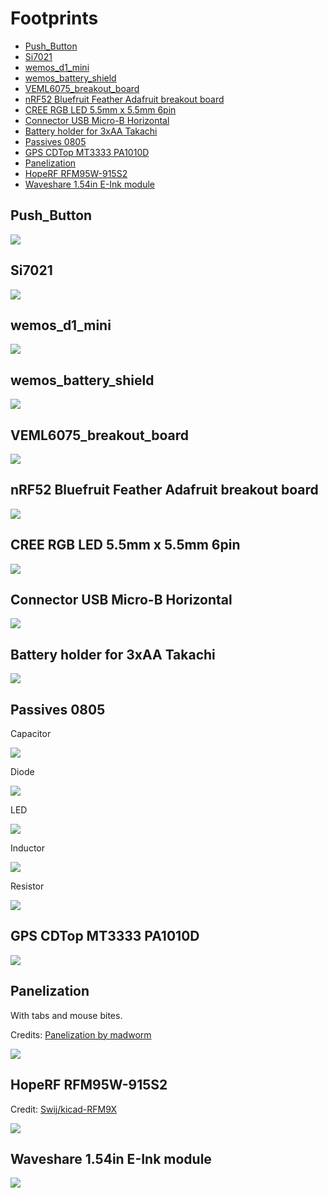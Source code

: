 # Footprints

<!-- START doctoc generated TOC please keep comment here to allow auto update -->
<!-- DON'T EDIT THIS SECTION, INSTEAD RE-RUN doctoc TO UPDATE -->

- [Push_Button](#push_button)
- [Si7021](#si7021)
- [wemos_d1_mini](#wemos_d1_mini)
- [wemos_battery_shield](#wemos_battery_shield)
- [VEML6075_breakout_board](#veml6075_breakout_board)
- [nRF52 Bluefruit Feather Adafruit breakout board](#nrf52-bluefruit-feather-adafruit-breakout-board)
- [CREE RGB LED 5.5mm x 5.5mm 6pin](#cree-rgb-led-55mm-x-55mm-6pin)
- [Connector USB Micro-B Horizontal](#connector-usb-micro-b-horizontal)
- [Battery holder for 3xAA Takachi](#battery-holder-for-3xaa-takachi)
- [Passives 0805](#passives-0805)
- [GPS CDTop MT3333 PA1010D](#gps-cdtop-mt3333-pa1010d)
- [Panelization](#panelization)
- [HopeRF RFM95W-915S2](#hoperf-rfm95w-915s2)
- [Waveshare 1.54in E-Ink module](#waveshare-154in-e-ink-module)

<!-- END doctoc generated TOC please keep comment here to allow auto update -->

## Push_Button

![](../images/footprints/Push_Button.png)

## Si7021

![](../images/footprints/Si7021.png)

## wemos_d1_mini

![](../images/footprints/wemos_d1_mini.png)

## wemos_battery_shield

![](../images/footprints/wemos_battery_shield.png)

## VEML6075_breakout_board

![](../images/footprints/VEML6075_breakout_board.png)

## nRF52 Bluefruit Feather Adafruit breakout board

![](../images/footprints/nrf52_bluefruit_Adafruit_breakout_board.png)

## CREE RGB LED 5.5mm x 5.5mm 6pin

![](../images/footprints/cree_rgb_led_55x55mm.png)

## Connector USB Micro-B Horizontal

![](../images/footprints/Connector_USB_Micro-B-Horizontal.png)

## Battery holder for 3xAA Takachi

![](../images/footprints/BatteryHolder_Takachi_3xAA.png)

## Passives 0805

Capacitor

![](../images/footprints/capacitor_0805.png)

Diode

![](../images/footprints/diode_0805.png)

LED

![](../images/footprints/led_0805.png)

Inductor

![](../images/footprints/inductor_0805.png)

Resistor

![](../images/footprints/resistor_0805.png)

## GPS CDTop MT3333 PA1010D

![](../images/footprints/CDTop_MT3333_PA1010D.png)

## Panelization

With tabs and mouse bites.

Credits: [Panelization by madworm](https://github.com/madworm/Panelization.pretty)

![](../images/footprints/paneliaztion_2mm.png)

## HopeRF RFM95W-915S2

Credit: [Swij/kicad-RFM9X](https://github.com/Swij/kicad-RFM9X)

![](../images/footprints/HopeRF_RFM9X.png)

## Waveshare 1.54in E-Ink module

![](../images/footprints/Waveshare_1in54_epaper.png)
